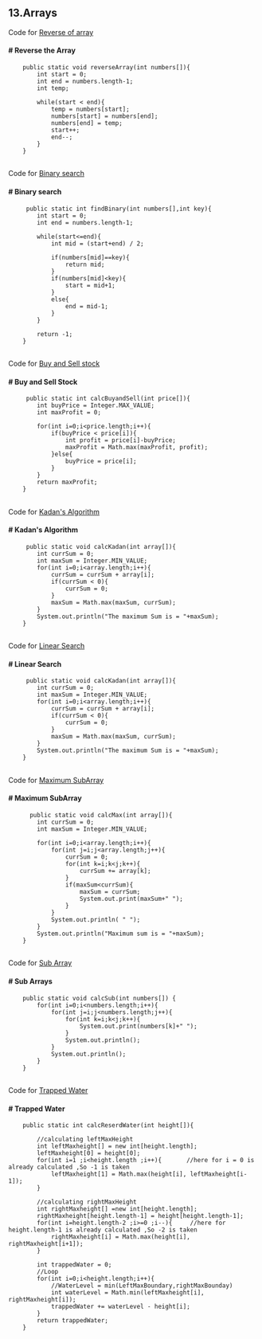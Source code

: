 ## 13.Arrays
Code for 
[Reverse of array ](https://github.com/Anjeelchaudhary/JavaCode/blob/master/13.Arrays/Reverse.java)

#### # Reverse the Array

```
    public static void reverseArray(int numbers[]){
        int start = 0;
        int end = numbers.length-1;
        int temp;

        while(start < end){
            temp = numbers[start];
            numbers[start] = numbers[end];
            numbers[end] = temp;
            start++;
            end--;
        }
    }
```
##
Code for 
[Binary search ](https://github.com/Anjeelchaudhary/JavaCode/blob/master/13.Arrays/BinarySearch.java)

#### # Binary search

```
     public static int findBinary(int numbers[],int key){
        int start = 0;
        int end = numbers.length-1;

        while(start<=end){
            int mid = (start+end) / 2;

            if(numbers[mid]==key){
                return mid;
            }
            if(numbers[mid]<key){
                start = mid+1;
            }
            else{
                end = mid-1;
            }
        }

        return -1;
    }
```
##
Code for 
[Buy and Sell stock ](https://github.com/Anjeelchaudhary/JavaCode/blob/master/13.Arrays/BuyAndSellStock.java)

#### # Buy and Sell Stock 

```
     public static int calcBuyandSell(int price[]){
        int buyPrice = Integer.MAX_VALUE;
        int maxProfit = 0;

        for(int i=0;i<price.length;i++){
            if(buyPrice < price[i]){
                int profit = price[i]-buyPrice;
                maxProfit = Math.max(maxProfit, profit);
            }else{
                buyPrice = price[i];
            }
        }
        return maxProfit;
    }
```
##
Code for 
[Kadan's Algorithm](https://github.com/Anjeelchaudhary/JavaCode/blob/master/13.Arrays/Kadan.java)

#### # Kadan's Algorithm

```
     public static void calcKadan(int array[]){
        int currSum = 0;
        int maxSum = Integer.MIN_VALUE;
        for(int i=0;i<array.length;i++){
            currSum = currSum + array[i];
            if(currSum < 0){
                currSum = 0;
            }
            maxSum = Math.max(maxSum, currSum);
        }
        System.out.println("The maximum Sum is = "+maxSum);
    }
```
##
Code for 
[Linear Search](https://github.com/Anjeelchaudhary/JavaCode/blob/master/13.Arrays/LinearSearch.java)

#### # Linear Search

```
     public static void calcKadan(int array[]){
        int currSum = 0;
        int maxSum = Integer.MIN_VALUE;
        for(int i=0;i<array.length;i++){
            currSum = currSum + array[i];
            if(currSum < 0){
                currSum = 0;
            }
            maxSum = Math.max(maxSum, currSum);
        }
        System.out.println("The maximum Sum is = "+maxSum);
    }
```
##
Code for 
[Maximum SubArray](https://github.com/Anjeelchaudhary/JavaCode/blob/master/13.Arrays/MaxSubArray.java)

#### # Maximum SubArray

```
      public static void calcMax(int array[]){
        int currSum = 0;
        int maxSum = Integer.MIN_VALUE;

        for(int i=0;i<array.length;i++){
            for(int j=i;j<array.length;j++){
                currSum = 0;
                for(int k=i;k<j;k++){
                    currSum += array[k];
                } 
                if(maxSum<currSum){
                    maxSum = currSum;
                    System.out.print(maxSum+" ");
                }
            }
            System.out.println( " ");
        }
        System.out.println("Maximum sum is = "+maxSum);
    }
```
##
Code for 
[Sub Array](https://github.com/Anjeelchaudhary/JavaCode/blob/master/13.Arrays/SubArrays.java)

#### # Sub Arrays

```
    public static void calcSub(int numbers[]) {
        for(int i=0;i<numbers.length;i++){
            for(int j=i;j<numbers.length;j++){
                for(int k=i;k<j;k++){
                    System.out.print(numbers[k]+" ");
                }
                System.out.println();
            }
            System.out.println();
        }
    }
```
##
Code for 
[Trapped Water](https://github.com/Anjeelchaudhary/JavaCode/blob/master/13.Arrays/TrappedWater.java)

#### # Trapped Water

```
    public static int calcReserdWater(int height[]){
        
        //calculating leftMaxHeight
        int leftMaxheight[] = new int[height.length];
        leftMaxheight[0] = height[0];
        for(int i=1 ;i<height.length ;i++){       //here for i = 0 is already calculated ,So -1 is taken
            leftMaxheight[1] = Math.max(height[i], leftMaxheight[i-1]);
        }

        //calculating rightMaxHeight
        int rightMaxheight[] =new int[height.length];
        rightMaxheight[height.length-1] = height[height.length-1];
        for(int i=height.length-2 ;i>=0 ;i--){     //here for height.length-1 is already calculated ,So -2 is taken
            rightMaxheight[i] = Math.max(height[i], rightMaxheight[i+1]);
        }

        int trappedWater = 0;
        //Loop
        for(int i=0;i<height.length;i++){
            //WaterLevel = min(LeftMaxBoundary,rightMaxBounday)
            int waterLevel = Math.min(leftMaxheight[i], rightMaxheight[i]);
            trappedWater += waterLevel - height[i];        
        }
        return trappedWater;
    }
``` 